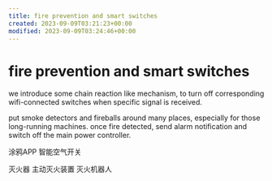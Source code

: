 ```yaml
---
title: fire prevention and smart switches
created: 2023-09-09T03:21:23+00:00
modified: 2023-09-09T03:24:46+00:00
---
```


# fire prevention and smart switches

we introduce some chain reaction like mechanism, to turn off corresponding wifi-connected switches when specific signal is received.

put smoke detectors and fireballs around many places, especially for those long-running machines. once fire detected, send alarm notification and switch off the main power controller.

涂鸦APP 智能空气开关

灭火器 主动灭火装置 灭火机器人
